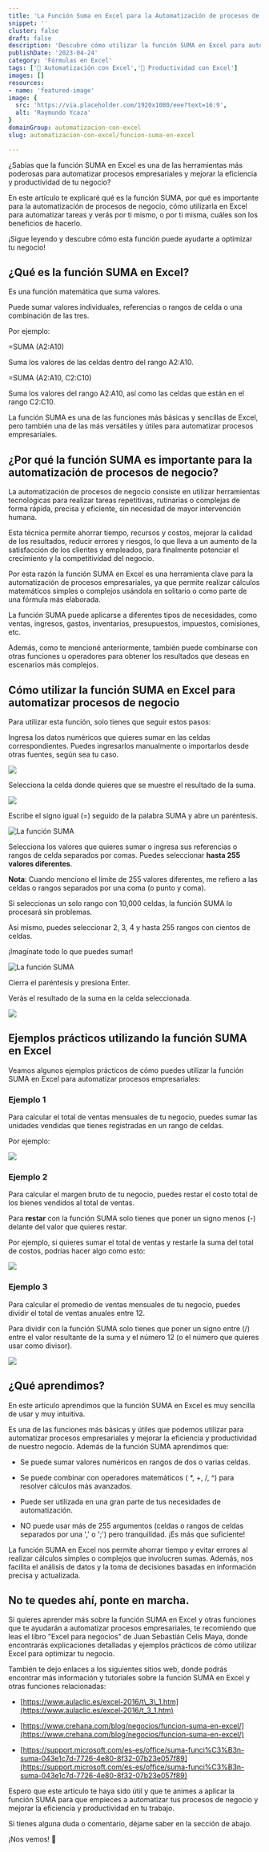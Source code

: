 ```yaml
---
title: 'La Función Suma en Excel para la Automatización de procesos de negocio'
snippet: ''
cluster: false
draft: false 
description: 'Descubre cómo utilizar la función SUMA en Excel para automatizar tus procesos y mejorar la eficiencia y productividad de tu negocio.'
publishDate: '2023-04-24'
category: 'Fórmulas en Excel'
tags: ['🤖 Automatización con Excel','🚀 Productividad con Excel']
images: []
resources: 
- name: 'featured-image'
image: {
  src: 'https://via.placeholder.com/1920x1080/eee?text=16:9',
  alt: 'Raymundo Ycaza'
}
domainGroup: automatizacion-con-excel
slug: automatizacion-con-excel/funcion-suma-en-excel

---
```


  
¿Sabías que la función SUMA en Excel es una de las herramientas más poderosas para automatizar procesos empresariales y mejorar la eficiencia y productividad de tu negocio?

En este artículo te explicaré qué es la función SUMA, por qué es importante para la automatización de procesos de negocio, cómo utilizarla en Excel para automatizar tareas y verás por ti mismo, o por ti misma, cuáles son los beneficios de hacerlo.

¡Sigue leyendo y descubre cómo esta función puede ayudarte a optimizar tu negocio!

## ¿Qué es la función SUMA en Excel?

Es una función matemática que suma valores.

Puede sumar valores individuales, referencias o rangos de celda o una combinación de las tres.

Por ejemplo:

\=SUMA (A2:A10) 

Suma los valores de las celdas dentro del rango A2:A10.

\=SUMA (A2:A10, C2:C10) 

Suma los valores del rango A2:A10, así como las celdas que están en el rango C2:C10.

La función SUMA es una de las funciones más básicas y sencillas de Excel, pero también una de las más versátiles y útiles para automatizar procesos empresariales.

## ¿Por qué la función SUMA es importante para la automatización de procesos de negocio?

La automatización de procesos de negocio consiste en utilizar herramientas tecnológicas para realizar tareas repetitivas, rutinarias o complejas de forma rápida, precisa y eficiente, sin necesidad de mayor intervención humana.

Esta técnica permite ahorrar tiempo, recursos y costos, mejorar la calidad de los resultados, reducir errores y riesgos, lo que lleva a un aumento de la satisfacción de los clientes y empleados, para finalmente potenciar el crecimiento y la competitividad del negocio.

Por esta razón la función SUMA en Excel es una herramienta clave para la automatización de procesos empresariales, ya que permite realizar cálculos matemáticos simples o complejos usándola en solitario o como parte de una fórmula más elaborada.

La función SUMA puede aplicarse a diferentes tipos de necesidades, como ventas, ingresos, gastos, inventarios, presupuestos, impuestos, comisiones, etc.

Además, como te mencioné anteriormente, también puede combinarse con otras funciones u operadores para obtener los resultados que deseas en escenarios más complejos.

## Cómo utilizar la función SUMA en Excel para automatizar procesos de negocio

  
Para utilizar esta función, solo tienes que seguir estos pasos:

Ingresa los datos numéricos que quieres sumar en las celdas correspondientes. Puedes ingresarlos manualmente o importarlos desde otras fuentes, según sea tu caso.

![](images/image-34.png)

Selecciona la celda donde quieres que se muestre el resultado de la suma.

![](images/image-35.png)

Escribe el signo igual (=) seguido de la palabra SUMA y abre un paréntesis.

![La función SUMA](images/image-36.png)

Selecciona los valores que quieres sumar o ingresa sus referencias o rangos de celda separados por comas. Puedes seleccionar **hasta 255 valores diferentes**.

**Nota**: Cuando menciono el límite de 255 valores diferentes, me refiero a las celdas o rangos separados por una coma (o punto y coma). 

Si seleccionas un solo rango con 10,000 celdas, la función SUMA lo procesará sin problemas. 

Así mismo, puedes seleccionar 2, 3, 4 y hasta 255 rangos con cientos de celdas.

¡Imagínate todo lo que puedes sumar!

![La función SUMA](images/image-37.png)

Cierra el paréntesis y presiona Enter.

Verás el resultado de la suma en la celda seleccionada.

![](images/image-38.png)

## Ejemplos prácticos utilizando la función SUMA en Excel

  
Veamos algunos ejemplos prácticos de cómo puedes utilizar la función SUMA en Excel para automatizar procesos empresariales:

### Ejemplo 1

Para calcular el total de ventas mensuales de tu negocio, puedes sumar las unidades vendidas que tienes registradas en un rango de celdas.

Por ejemplo:

![](images/image-39.png)

### Ejemplo 2

Para calcular el margen bruto de tu negocio, puedes restar el costo total de los bienes vendidos al total de ventas.

Para **restar** con la función SUMA solo tienes que poner un signo menos (-) delante del valor que quieres restar.

Por ejemplo, si quieres sumar el total de ventas y restarle la suma del total de costos, podrías hacer algo como esto:

![](images/image-40.png)

### Ejemplo 3

Para calcular el promedio de ventas mensuales de tu negocio, puedes dividir el total de ventas anuales entre 12.

Para dividir con la función SUMA solo tienes que poner un signo entre (/) entre el valor resultante de la suma y el número 12 (o el número que quieres usar como divisor).

![](images/image-41.png)

## ¿Qué aprendimos?

En este artículo aprendimos que la función SUMA en Excel es muy sencilla de usar y muy intuitiva.

Es una de las funciones más básicas y útiles que podemos utilizar para automatizar procesos empresariales y mejorar la eficiencia y productividad de nuestro negocio. Además de la función SUMA aprendimos que:

- Se puede sumar valores numéricos en rangos de dos o varias celdas.

- Se puede combinar con operadores matemáticos ( \*, +, /, ^) para resolver cálculos más avanzados.

- Puede ser utilizada en una gran parte de tus necesidades de automatización.

- NO puede usar más de 255 argumentos (celdas o rangos de celdas separados por una ',' o ';') pero tranquilidad. ¡Es más que suficiente!

La función SUMA en Excel nos permite ahorrar tiempo y evitar errores al realizar cálculos simples o complejos que involucren sumas. Además, nos facilita el análisis de datos y la toma de decisiones basadas en información precisa y actualizada.

## No te quedes ahí, ponte en marcha.

Si quieres aprender más sobre la función SUMA en Excel y otras funciones que te ayudarán a automatizar procesos empresariales, te recomiendo que leas el libro "Excel para negocios" de Juan Sebastián Celis Maya, donde encontrarás explicaciones detalladas y ejemplos prácticos de cómo utilizar Excel para optimizar tu negocio.

También te dejo enlaces a los siguientes sitios web, donde podrás encontrar más información y tutoriales sobre la función SUMA en Excel y otras funciones relacionadas:

- [https://www.aulaclic.es/excel-2016/t\_3\_1.htm](https://www.aulaclic.es/excel-2016/t_3_1.htm)

- [https://www.crehana.com/blog/negocios/funcion-suma-en-excel/](https://www.crehana.com/blog/negocios/funcion-suma-en-excel/)

- [https://support.microsoft.com/es-es/office/suma-funci%C3%B3n-suma-043e1c7d-7726-4e80-8f32-07b23e057f89](https://support.microsoft.com/es-es/office/suma-funci%C3%B3n-suma-043e1c7d-7726-4e80-8f32-07b23e057f89)

Espero que este artículo te haya sido útil y que te animes a aplicar la función SUMA para que empieces a automatizar tus procesos de negocio y mejorar la eficiencia y productividad en tu trabajo.

Si tienes alguna duda o comentario, déjame saber en la sección de abajo.

¡Nos vemos! 🐌
